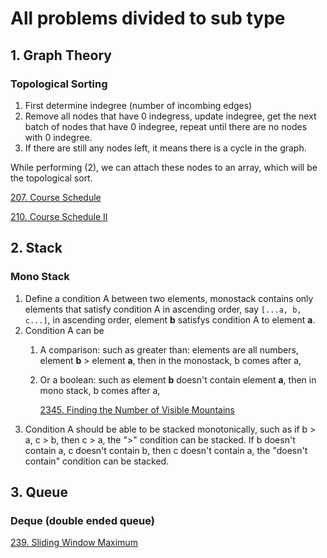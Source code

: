 # All problems divided to sub type

## 1. Graph Theory

### Topological Sorting

1. First determine indegree (number of incombing edges)
2. Remove all nodes that have 0 indegress, update indegree, get the next batch of nodes that have 0 indegree, repeat until there are no nodes with 0 indegree.
3. If there are still any nodes left, it means there is a cycle in the graph.

While performing (2), we can attach these nodes to an array, which will be the topological sort.

[207. Course Schedule](https://leetcode.com/problems/course-schedule/description/)

[210. Course Schedule II](https://leetcode.com/problems/course-schedule-ii/)


## 2. Stack

### Mono Stack

1. Define a condition A between two elements, monostack contains only elements that satisfy condition A in ascending order, say ```[...a, b, c...]```, in ascending order, element **b** satisfys condition A to element **a**. 
2. Condition A can be
   1. A comparison: such as greater than: elements are all numbers, element **b** > element **a**, then in the monostack, b comes after a,
   2. Or a boolean: such as element **b** doesn't contain element **a**, then in mono stack, b comes after a,
   
      [2345. Finding the Number of Visible Mountains](https://leetcode.com/problems/finding-the-number-of-visible-mountains/description/)
3. Condition A should be able to be stacked monotonically, such as if b > a, c > b, then c > a, the ">" condition can be stacked. If b doesn't contain a, c doesn't contain b, then c doesn't contain a, the "doesn't contain" condition can be stacked.

## 3. Queue

### Deque (double ended queue)

[239. Sliding Window Maximum](https://leetcode.com/problems/sliding-window-maximum/)

